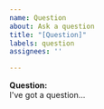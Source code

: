 ```yaml
---
name: Question  
about: Ask a question  
title: "[Question]"  
labels: question  
assignees: ''  

---
```


**Question:**   
I've got a question...
